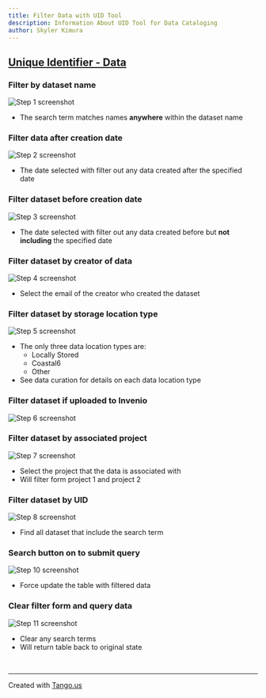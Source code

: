 ```yaml
---
title: Filter Data with UID Tool
description: Information About UID Tool for Data Cataloging
author: Skyler Kimura
---
```


## [Unique Identifier - Data](https://coastal5.soest.hawaii.edu/uid-tool/data/?data-name=Example&from-date=2023-10-13&to-date=2023-10-12&email=test123%40gmail.com&data-location-type=coastal6&invenio=true&project=2&uid=)


### Filter by dataset name
![Step 1 screenshot](https://images.tango.us/workflows/7c62f4ed-48f1-4ed0-91d7-117698440824/steps/67c89559-07f2-45e5-b3bf-38e6f7f2b792/dd297fdd-98ba-4ea3-b512-923d46a9f3ad.png?crop=focalpoint&fit=crop&fp-x=0.0834&fp-y=0.1779&fp-z=2.2450&w=1200&border=2%2CF4F2F7&border-radius=8%2C8%2C8%2C8&border-radius-inner=8%2C8%2C8%2C8&blend-align=bottom&blend-mode=normal&blend-x=0&blend-w=1200&blend64=aHR0cHM6Ly9pbWFnZXMudGFuZ28udXMvc3RhdGljL21hZGUtd2l0aC10YW5nby13YXRlcm1hcmstdjIucG5n&mark-x=29&mark-y=296&m64=aHR0cHM6Ly9pbWFnZXMudGFuZ28udXMvc3RhdGljL2JsYW5rLnBuZz9tYXNrPWNvcm5lcnMmYm9yZGVyPTQlMkNGRjc0NDImdz0zOTImaD01OCZmaXQ9Y3JvcCZjb3JuZXItcmFkaXVzPTEw)

- The search term matches names **anywhere** within the dataset name


### Filter data after creation date
![Step 2 screenshot](https://images.tango.us/workflows/7c62f4ed-48f1-4ed0-91d7-117698440824/steps/737f8dc8-70b6-47a7-a7c0-8f127076a783/c7741436-2d2d-4d89-92c3-dc3a1c635d08.png?crop=focalpoint&fit=crop&fp-x=0.0834&fp-y=0.2372&fp-z=2.2450&w=1200&border=2%2CF4F2F7&border-radius=8%2C8%2C8%2C8&border-radius-inner=8%2C8%2C8%2C8&blend-align=bottom&blend-mode=normal&blend-x=0&blend-w=1200&blend64=aHR0cHM6Ly9pbWFnZXMudGFuZ28udXMvc3RhdGljL21hZGUtd2l0aC10YW5nby13YXRlcm1hcmstdjIucG5n&mark-x=29&mark-y=378&m64=aHR0cHM6Ly9pbWFnZXMudGFuZ28udXMvc3RhdGljL2JsYW5rLnBuZz9tYXNrPWNvcm5lcnMmYm9yZGVyPTQlMkNGRjc0NDImdz0zOTImaD01OCZmaXQ9Y3JvcCZjb3JuZXItcmFkaXVzPTEw)

- The date selected with filter out any data created after the specified date

### Filter dataset before creation date 
![Step 3 screenshot](https://images.tango.us/workflows/7c62f4ed-48f1-4ed0-91d7-117698440824/steps/48edc8c7-7c54-4833-a2b9-b97f203bba0a/d5b425b3-28bb-4114-91b9-a444f7f967bb.png?crop=focalpoint&fit=crop&fp-x=0.0834&fp-y=0.2964&fp-z=2.2450&w=1200&border=2%2CF4F2F7&border-radius=8%2C8%2C8%2C8&border-radius-inner=8%2C8%2C8%2C8&blend-align=bottom&blend-mode=normal&blend-x=0&blend-w=1200&blend64=aHR0cHM6Ly9pbWFnZXMudGFuZ28udXMvc3RhdGljL21hZGUtd2l0aC10YW5nby13YXRlcm1hcmstdjIucG5n&mark-x=29&mark-y=378&m64=aHR0cHM6Ly9pbWFnZXMudGFuZ28udXMvc3RhdGljL2JsYW5rLnBuZz9tYXNrPWNvcm5lcnMmYm9yZGVyPTQlMkNGRjc0NDImdz0zOTImaD01OCZmaXQ9Y3JvcCZjb3JuZXItcmFkaXVzPTEw)

- The date selected with filter out any data created before but **not including** the specified date

### Filter dataset by creator of data
![Step 4 screenshot](https://images.tango.us/workflows/7c62f4ed-48f1-4ed0-91d7-117698440824/steps/9873c6e9-7e74-4607-a8f8-1e967f2bdf90/c3ef68d8-f48f-46a0-973a-b1fcccf2e656.png?crop=focalpoint&fit=crop&fp-x=0.0834&fp-y=0.3557&fp-z=2.2450&w=1200&border=2%2CF4F2F7&border-radius=8%2C8%2C8%2C8&border-radius-inner=8%2C8%2C8%2C8&blend-align=bottom&blend-mode=normal&blend-x=0&blend-w=1200&blend64=aHR0cHM6Ly9pbWFnZXMudGFuZ28udXMvc3RhdGljL21hZGUtd2l0aC10YW5nby13YXRlcm1hcmstdjIucG5n&mark-x=29&mark-y=378&m64=aHR0cHM6Ly9pbWFnZXMudGFuZ28udXMvc3RhdGljL2JsYW5rLnBuZz9tYXNrPWNvcm5lcnMmYm9yZGVyPTQlMkNGRjc0NDImdz0zOTImaD01OCZmaXQ9Y3JvcCZjb3JuZXItcmFkaXVzPTEw)

- Select the email of the creator who created the dataset


### Filter dataset by storage location type
![Step 5 screenshot](https://images.tango.us/workflows/7c62f4ed-48f1-4ed0-91d7-117698440824/steps/7e415dd5-5c48-4595-9a91-4065c7d002af/f80b6dc8-4620-4a8f-8fda-eea69d01bf2c.png?crop=focalpoint&fit=crop&fp-x=0.0834&fp-y=0.4150&fp-z=2.2450&w=1200&border=2%2CF4F2F7&border-radius=8%2C8%2C8%2C8&border-radius-inner=8%2C8%2C8%2C8&blend-align=bottom&blend-mode=normal&blend-x=0&blend-w=1200&blend64=aHR0cHM6Ly9pbWFnZXMudGFuZ28udXMvc3RhdGljL21hZGUtd2l0aC10YW5nby13YXRlcm1hcmstdjIucG5n&mark-x=29&mark-y=378&m64=aHR0cHM6Ly9pbWFnZXMudGFuZ28udXMvc3RhdGljL2JsYW5rLnBuZz9tYXNrPWNvcm5lcnMmYm9yZGVyPTQlMkNGRjc0NDImdz0zOTImaD01OCZmaXQ9Y3JvcCZjb3JuZXItcmFkaXVzPTEw)


- The only three data location types are:
    - Locally Stored
    - Coastal6
    - Other
- See data curation for details on each data location type

### Filter dataset if uploaded to Invenio
![Step 6 screenshot](https://images.tango.us/workflows/7c62f4ed-48f1-4ed0-91d7-117698440824/steps/5f789c34-0632-4400-8e89-e20b0589bc07/91b10bf4-dcd7-4339-984e-6c4611e825a9.png?crop=focalpoint&fit=crop&fp-x=0.0834&fp-y=0.4743&fp-z=2.2450&w=1200&border=2%2CF4F2F7&border-radius=8%2C8%2C8%2C8&border-radius-inner=8%2C8%2C8%2C8&blend-align=bottom&blend-mode=normal&blend-x=0&blend-w=1200&blend64=aHR0cHM6Ly9pbWFnZXMudGFuZ28udXMvc3RhdGljL21hZGUtd2l0aC10YW5nby13YXRlcm1hcmstdjIucG5n&mark-x=29&mark-y=378&m64=aHR0cHM6Ly9pbWFnZXMudGFuZ28udXMvc3RhdGljL2JsYW5rLnBuZz9tYXNrPWNvcm5lcnMmYm9yZGVyPTQlMkNGRjc0NDImdz0zOTImaD01OCZmaXQ9Y3JvcCZjb3JuZXItcmFkaXVzPTEw)


### Filter dataset by associated project
![Step 7 screenshot](https://images.tango.us/workflows/7c62f4ed-48f1-4ed0-91d7-117698440824/steps/498de66b-a60b-479d-ae68-01530f56abb0/786a77bc-248b-40ff-8d1c-7b2fbba9c287.png?crop=focalpoint&fit=crop&fp-x=0.0834&fp-y=0.5336&fp-z=2.2450&w=1200&border=2%2CF4F2F7&border-radius=8%2C8%2C8%2C8&border-radius-inner=8%2C8%2C8%2C8&blend-align=bottom&blend-mode=normal&blend-x=0&blend-w=1200&blend64=aHR0cHM6Ly9pbWFnZXMudGFuZ28udXMvc3RhdGljL21hZGUtd2l0aC10YW5nby13YXRlcm1hcmstdjIucG5n&mark-x=29&mark-y=378&m64=aHR0cHM6Ly9pbWFnZXMudGFuZ28udXMvc3RhdGljL2JsYW5rLnBuZz9tYXNrPWNvcm5lcnMmYm9yZGVyPTQlMkNGRjc0NDImdz0zOTImaD01OCZmaXQ9Y3JvcCZjb3JuZXItcmFkaXVzPTEw)

- Select the project that the data is associated with
- Will filter form project 1 and project 2

### Filter dataset by UID
![Step 8 screenshot](https://images.tango.us/workflows/7c62f4ed-48f1-4ed0-91d7-117698440824/steps/a3c3ecdd-f6ac-4537-bf85-92411ed2a917/2edd13f6-3cd9-4f96-b8ab-03084bc82618.png?crop=focalpoint&fit=crop&fp-x=0.0834&fp-y=0.5929&fp-z=2.2450&w=1200&border=2%2CF4F2F7&border-radius=8%2C8%2C8%2C8&border-radius-inner=8%2C8%2C8%2C8&blend-align=bottom&blend-mode=normal&blend-x=0&blend-w=1200&blend64=aHR0cHM6Ly9pbWFnZXMudGFuZ28udXMvc3RhdGljL21hZGUtd2l0aC10YW5nby13YXRlcm1hcmstdjIucG5n&mark-x=29&mark-y=378&m64=aHR0cHM6Ly9pbWFnZXMudGFuZ28udXMvc3RhdGljL2JsYW5rLnBuZz9tYXNrPWNvcm5lcnMmYm9yZGVyPTQlMkNGRjc0NDImdz0zOTImaD01OCZmaXQ9Y3JvcCZjb3JuZXItcmFkaXVzPTEw)

- Find all dataset that include the search term

### Search button on to submit query
![Step 10 screenshot](https://images.tango.us/workflows/7c62f4ed-48f1-4ed0-91d7-117698440824/steps/8e13515e-0b5e-40b5-a85d-e2e6a3d34c46/ee167c56-a788-45a9-8b49-fd0c11cc4fa9.png?crop=focalpoint&fit=crop&fp-x=0.1324&fp-y=0.6364&fp-z=2.8881&w=1200&border=2%2CF4F2F7&border-radius=8%2C8%2C8%2C8&border-radius-inner=8%2C8%2C8%2C8&blend-align=bottom&blend-mode=normal&blend-x=0&blend-w=1200&blend64=aHR0cHM6Ly9pbWFnZXMudGFuZ28udXMvc3RhdGljL21hZGUtd2l0aC10YW5nby13YXRlcm1hcmstdjIucG5n&mark-x=379&mark-y=370&m64=aHR0cHM6Ly9pbWFnZXMudGFuZ28udXMvc3RhdGljL2JsYW5rLnBuZz9tYXNrPWNvcm5lcnMmYm9yZGVyPTQlMkNGRjc0NDImdz0xNjAmaD03NCZmaXQ9Y3JvcCZjb3JuZXItcmFkaXVzPTEw)

- Force update the table with filtered data

### Clear filter form and query data
![Step 11 screenshot](https://images.tango.us/workflows/7c62f4ed-48f1-4ed0-91d7-117698440824/steps/76d257eb-e4d0-49d5-af27-960a7bec0906/5a13d82d-c459-4a8d-ad80-528732d9b5de.png?crop=focalpoint&fit=crop&fp-x=0.0308&fp-y=0.6364&fp-z=2.9393&w=1200&border=2%2CF4F2F7&border-radius=8%2C8%2C8%2C8&border-radius-inner=8%2C8%2C8%2C8&blend-align=bottom&blend-mode=normal&blend-x=0&blend-w=1200&blend64=aHR0cHM6Ly9pbWFnZXMudGFuZ28udXMvc3RhdGljL21hZGUtd2l0aC10YW5nby13YXRlcm1hcmstdjIucG5n&mark-x=38&mark-y=369&m64=aHR0cHM6Ly9pbWFnZXMudGFuZ28udXMvc3RhdGljL2JsYW5rLnBuZz9tYXNrPWNvcm5lcnMmYm9yZGVyPTQlMkNGRjc0NDImdz0xNDImaD03NiZmaXQ9Y3JvcCZjb3JuZXItcmFkaXVzPTEw)

- Clear any search terms
- Will return table back to original state

<br/>

***
Created with [Tango.us](https://tango.us?utm_source=markdown&utm_medium=markdown&utm_campaign=workflow%20export%20links)